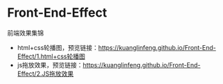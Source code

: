 # Front-End-Effect
前端效果集锦
- html+css轮播图，预览链接：https://kuanglinfeng.github.io/Front-End-Effect/1.html+css轮播图
- js拖放效果，预览链接：https://kuanglinfeng.github.io/Front-End-Effect/2.JS拖放效果

